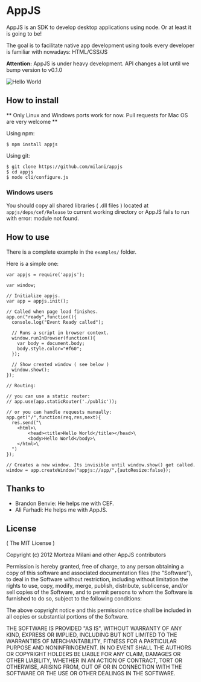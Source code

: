 # AppJS

AppJS is an SDK to develop desktop applications using node. Or at least
it is going to be!

The goal is to facilitate native app development using
tools every developer is familiar with nowadays: HTML/CSS/JS

**Attention:** AppJS is under heavy development. API changes a lot until we bump version to v0.1.0

![Hello World](https://github.com/milani/appjs/raw/master/examples/output.png "Hello World")

## How to install

** Only Linux and Windows ports work for now. Pull requests for Mac OS are very welcome **

Using npm:

    $ npm install appjs

Using git:

    $ git clone https://github.com/milani/appjs
    $ cd appjs
    $ node cli/configure.js

### Windows users

You should copy all shared libraries ( .dll files ) located at `appjs/deps/cef/Release`
to current working directory or AppJS fails to run with error: module not found.

## How to use

There is a complete example in the `examples/` folder.

Here is a simple one:

	var appjs = require('appjs');

	var window;

	// Initialize appjs.
    var app = appjs.init();

    // Called when page load finishes.
    app.on("ready",function(){
	  console.log("Event Ready called");

	  // Runs a script in browser context.
	  window.runInBrowser(function(){
	    var body = document.body;
	    body.style.color="#f60";
	  });

	  // Show created window ( see below )
	  window.show();
	});

	// Routing:

	// you can use a static router:
	// app.use(app.staticRouter('./public'));

	// or you can handle requests manually:
	app.get("/",function(req,res,next){
	  res.send("\
	  	<html>\
	  		<head><title>Hello World</title></head>\
	  		<body>Hello World</body>\
	  	</html>\
	  ")
	});

	// Creates a new window. Its invisible until window.show() get called.
    window = app.createWindow("appjs://app/",{autoResize:false});

## Thanks to

* Brandon Benvie: He helps me with CEF.
* Ali Farhadi: He helps me with AppJS.

## License
( The MIT License )

Copyright (c) 2012 Morteza Milani and other AppJS contributors

Permission is hereby granted, free of charge, to any person obtaining
a copy of this software and associated documentation files (the
"Software"), to deal in the Software without restriction, including
without limitation the rights to use, copy, modify, merge, publish,
distribute, sublicense, and/or sell copies of the Software, and to
permit persons to whom the Software is furnished to do so, subject to
the following conditions:

The above copyright notice and this permission notice shall be
included in all copies or substantial portions of the Software.

THE SOFTWARE IS PROVIDED "AS IS", WITHOUT WARRANTY OF ANY KIND,
EXPRESS OR IMPLIED, INCLUDING BUT NOT LIMITED TO THE WARRANTIES OF
MERCHANTABILITY, FITNESS FOR A PARTICULAR PURPOSE AND
NONINFRINGEMENT. IN NO EVENT SHALL THE AUTHORS OR COPYRIGHT HOLDERS BE
LIABLE FOR ANY CLAIM, DAMAGES OR OTHER LIABILITY, WHETHER IN AN ACTION
OF CONTRACT, TORT OR OTHERWISE, ARISING FROM, OUT OF OR IN CONNECTION
WITH THE SOFTWARE OR THE USE OR OTHER DEALINGS IN THE SOFTWARE.